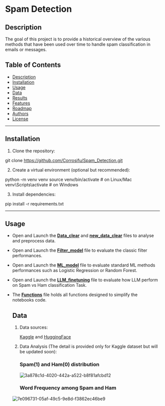 # Spam Detection

## Description

The goal of this project is to provide a historical overview of the various methods that have been used over time to handle spam classification in emails or messages.

## Table of Contents

- [Description](#description)
- [Installation](#installation)
- [Usage](#usage)
- [Data](#data)
- [Results](#results)
- [Features](#features)
- [Roadmap](#roadmap)
- [Authors](#authors)
- [License](#license)

---

## Installation

1. Clone the repository:

git clone https://github.com/Corrosifu/Spam_Detection.git

2. Create a virtual environment (optional but recommended):

python -m venv venv
source venv/bin/activate # on Linux/Mac
venv\Scripts\activate # on Windows

3. Install dependencies:

pip install -r requirements.txt


---

## Usage

- Open and Launch the [**Data_clear**](https://github.com/Corrosifu/Spam_Detection/blob/main/Data_clear.ipynb) and [**new_data_clear**](https://github.com/Corrosifu/Spam_Detection/blob/main/new_data_clear.ipynb) files to analyse and preprocess data.
- Open and Launch the [**Filter_model**](https://github.com/Corrosifu/Spam_Detection/blob/main/Filter_model.ipynb) file to evaluate the classic filter performances.
- Open and Launch the [**ML_model**](https://github.com/Corrosifu/Spam_Detection/blob/main/ML_model.ipynb) file to evaluate standard ML methods performances such as Logistic Regression or Random Forest.
- Open and Launch the [**LLM_finetuning**](https://github.com/Corrosifu/Spam_Detection/blob/main/LLM_finetuning.ipynb) file to evaluate how LLM perform on Spam vs Ham classification Task.
- The [**Functions**](https://github.com/Corrosifu/Spam_Detection/blob/main/Functions.py) file holds all functions designed to simplify the notebooks code.
  
  ## Data
  
  1. Data sources:
    
     [Kaggle](https://www.kaggle.com/datasets/abdmental01/email-spam-dedection) and [HuggingFace](https://huggingface.co/datasets/zefang-liu/phishing-email-dataset)

  2. Data Analysis (The detail is provided only for Kaggle dataset but will be updated soon):
 
     ### Spam(1) and Ham(0) distribution 
     
     ![3a878c1d-4020-442a-a522-b8f81afcbd12](https://github.com/user-attachments/assets/55d46441-ad9f-4d07-a2de-da0954634be9)

     ### Word Frequency among Spam and Ham
     
    
    ![7e096731-05af-49c5-9e8d-f3862ec46be9](https://github.com/user-attachments/assets/7c0543c8-efc1-456b-8bb5-c6f617971f32)

     
  
  


